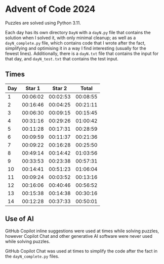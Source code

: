 # Advent of Code 2024
Puzzles are solved using Python 3.11.

Each day has its own directory `DayN` with a `dayN.py` file that contains the solution when I solved it,
with only minimal cleanup;
as well as a `dayN_complete.py` file, which contains code that I wrote after the fact,
simplifying and optimising it in a way I find interesting (usually for the fewest lines).
Additionally, there is a `dayN.txt` file that contains the input for that day, and `dayN_test.txt` that contains the test input.

## Times
| Day | Star 1   | Star 2   | Total    |
|-----|----------|----------|----------|
| 1   | 00:06:02 | 00:02:53 | 00:08:55 |
| 2   | 00:16:46 | 00:04:25 | 00:21:11 |
| 3   | 00:06:30 | 00:09:15 | 00:15:45 |
| 4   | 00:31:16 | 00:29:26 | 01:00:42 |
| 5   | 00:11:28 | 00:17:31 | 00:28:59 |
| 6   | 00:09:59 | 00:11:37 | 00:21:36 |
| 7   | 00:09:22 | 00:16:28 | 00:25:50 |
| 8   | 00:49:14 | 00:14:42 | 01:03:56 |
| 9   | 00:33:53 | 00:23:38 | 00:57:31 |
| 10  | 00:14:41 | 00:51:23 | 01:06:04 |
| 11  | 00:09:24 | 00:03:52 | 00:13:16 |
| 12  | 00:16:06 | 00:40:46 | 00:56:52 |
| 13  | 00:15:38 | 00:14:38 | 00:30:16 |
| 14  | 00:12:28 | 00:37:33 | 00:50:01 |


## Use of AI
GitHub Copilot inline suggestions were used at times while solving puzzles, however Copilot Chat and other generative AI software were never used while solving puzzles.

GitHub Copilot Chat was used at times to simplify the code after the fact in the `dayN_complete.py` files.